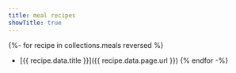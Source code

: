 ```yaml
---
title: meal recipes
showTitle: true
---
```


{%- for recipe in collections.meals reversed %}
- [{{ recipe.data.title }}]({{ recipe.data.page.url }})
{% endfor -%}